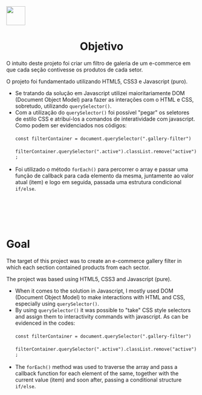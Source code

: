 <img src="https://cdn.pixabay.com/photo/2015/04/23/17/41/javascript-736400_960_720.png" height="50" width="50"/>
<h1 align="center">Objetivo</h1>
<p>O intuito deste projeto foi criar um filtro de galeria de um e-commerce em que cada seção contivesse os produtos de cada setor.</p>
<p>O projeto foi fundamentado utilizando HTML5, CSS3 e Javascript (puro).</p></h3>

<ul>
<li>Se tratando da solução em Javascript utilizei maioritariamente DOM (Document Object Model) para fazer as interações com o HTML e CSS, sobretudo, utilizando <code>querySelector()</code>.</li>
<li>Com a utilização do <code>querySelector()</code> foi possível "pegar" os seletores de estilo CSS e atribuí-los a comandos de interatividade com javascript. Como podem ser evidenciados nos códigos:<br></br>
  <code>const filterContainer = document.querySelector(".gallery-filter")</code> <br></br>
  <code>filterContainer.querySelector(".active").classList.remove("active");</code><br></br></li>
<li>Foi utilizado o método <code>forEach()</code> para percorrer o array e passar uma função de callback para cada elemento da mesma, juntamente ao valor atual (item) e logo em seguida, passada uma estrutura condicional <code>if/else</code>.</li>
</ul>
<br></br>
<br></br>


<h1>Goal</h1>
<p>The target of this project was to create an e-commerce gallery filter in which each section contained products from each sector.</p>
<p>The project was based using HTML5, CSS3 and Javascript (pure).</p>

<ul>
<li>When it comes to the solution in Javascript, I mostly used DOM (Document Object Model) to make interactions with HTML and CSS, especially using <code>querySelector()</code>.</li>
<li>By using <code>querySelector()</code> it was possible to "take" CSS style selectors and assign them to interactivity commands with javascript. As can be evidenced in the codes:<br></br>
   <code>const filterContainer = document.querySelector(".gallery-filter")</code> <br></br>
<code>filterContainer.querySelector(".active").classList.remove("active");</code><br></br></li>
<li>The <code>forEach()</code> method was used to traverse the array and pass a callback function for each element of the same, together with the current value (item) and soon after, passing a conditional structure <code>if/else</code>.</li>
</ul>   
